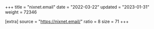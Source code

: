 +++
title = "nixnet.email"
date = "2022-03-22"
updated = "2023-01-31"
weight = 72346

[extra]
source = "https://nixnet.email/"
ratio = 8
size = 71
+++
